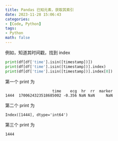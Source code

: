 ```yaml
---
title: Pandas 已知元素，获取其索引
date: 2023-11-28 15:06:43
categories:
- [Code, Python]
tags:
- Python
math: false
---
```


例如，知道其时间戳，找到 index

```python
print(df[df['time'].isin([timestamp])])
print(df[df['time'].isin([timestamp])].index)
print(df[df['time'].isin([timestamp])].index[0])
```

第一个 print 为

```
                     time    ecg  hr  rr  marker
1444  1700624323518685002 -0.356 NaN NaN     NaN
```

第二个 print 为

```
Index([1444], dtype='int64')
```

第三个 print 为

```
1444
```
